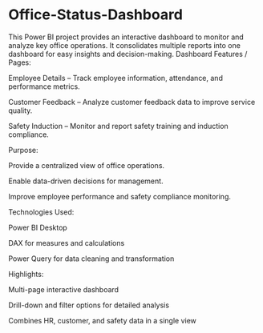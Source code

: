 # Office-Status-Dashboard
This Power BI project provides an interactive dashboard to monitor and analyze key office operations. It consolidates multiple reports into one dashboard for easy insights and decision-making.
Dashboard Features / Pages:

Employee Details – Track employee information, attendance, and performance metrics.

Customer Feedback – Analyze customer feedback data to improve service quality.

Safety Induction – Monitor and report safety training and induction compliance.

Purpose:

Provide a centralized view of office operations.

Enable data-driven decisions for management.

Improve employee performance and safety compliance monitoring.

Technologies Used:

Power BI Desktop

DAX for measures and calculations

Power Query for data cleaning and transformation

Highlights:

Multi-page interactive dashboard

Drill-down and filter options for detailed analysis

Combines HR, customer, and safety data in a single view

